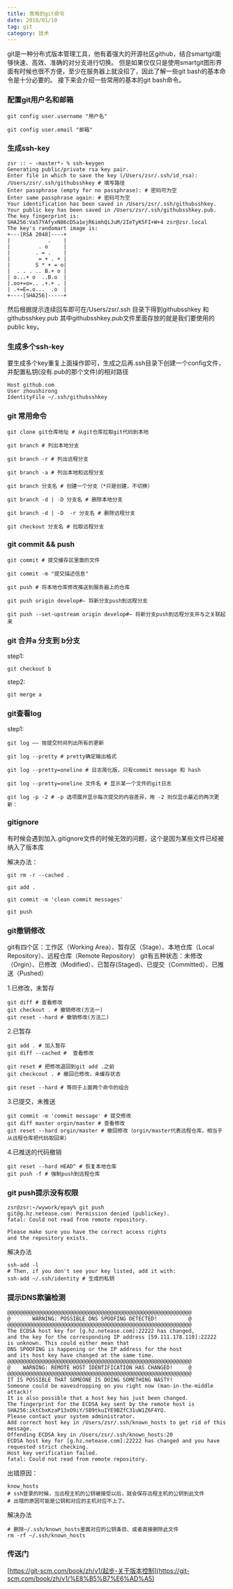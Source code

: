 ```yaml
---
title: 常用的git命令
date: 2018/01/10
tag: git
category: 技术
---
```


git是一种分布式版本管理工具，他有着强大的开源社区github，结合smartgit能够快速、高效、准确的对分支进行切换。
但是如果仅仅只是使用smartgit图形界面有时候也很不方便，至少在服务器上就没招了，因此了解一些git bash的基本命令是十分必要的。
接下来会介绍一些常用的基本的git bash命令。

### 配置git用户名和邮箱

``` shell
git config user.username "用户名" 

git config user.email "邮箱"
```

### 生成ssh-key

``` shell
zsr :: ~ ‹master*› % ssh-keygen                                                                 
Generating public/private rsa key pair.
Enter file in which to save the key (/Users/zsr/.ssh/id_rsa): /Users/zsr/.ssh/githubsshkey # 填写路径
Enter passphrase (empty for no passphrase): # 密码可为空
Enter same passphrase again: # 密码可为空
Your identification has been saved in /Users/zsr/.ssh/githubsshkey.
Your public key has been saved in /Users/zsr/.ssh/githubsshkey.pub.
The key fingerprint is:
SHA256:Va57YAfyxN86cD5a1ejR6imhQiJuM/2IeTyK5FI+W+4 zsr@zsr.local
The key's randomart image is:
+---[RSA 2048]----+
|            .    |
|         . o     |
|        . = .    |
|         = + . + |
|        S * + = o|
|  . . . .. B.+ o |
| o...+ o  ..B.o  |
|.oo+=o=.. .+.+ . |
| .+=E=.o...  .o  |
+----[SHA256]-----+
```

然后根据提示连续回车即可在/Users/zsr/.ssh 目录下得到githubsshkey 和githubsshkey.pub 
其中githubsshkey.pub文件里面存放的就是我们要使用的public key。


### 生成多个ssh-key

要生成多个key重复上面操作即可，生成之后再.ssh目录下创建一个config文件，并配置私钥(没有.pub的那个文件)的相对路径
``` shell
Host github.com
User zhoushirong
IdentityFile ~/.ssh/githubsshkey
```

### git 常用命令

``` shell
git clone git仓库地址 # 从git仓库拉取git代码到本地

git branch # 列出本地分支

git branch -r # 列出远程分支

git branch -a # 列出本地和远程分支

git branch 分支名 # 创建一个分支（*只是创建，不切换）

git branch -d | -D 分支名 # 删除本地分支

git branch -d | -D  -r 分支名 # 删除远程分支

git checkout 分支名 # 拉取远程分支

```


### git commit && push

``` shell
git commit # 提交缓存区里面的文件

git commit -m "提交描述信息"

git push # 将本地仓库修改推送到服务器上的仓库

git push origin develop#— 将新分支push到远程分支

git push --set-upstream origin develop#— 将新分支push到远程分支并与之关联起来
```

### git 合并a 分支到 b分支

step1:

``` shell
git checkout b
```

step2:

``` shell
git merge a
```

### git查看log

step1:
``` shell
git log —— 按提交时间列出所有的更新

git log --pretty # pretty确定输出格式

git log --pretty=oneline # 日志简化版，只有commit message 和 hash

git log --pretty=oneline 文件名 # 显示某一个文件的git日志

git log -p -2 # -p 选项展开显示每次提交的内容差异，用 -2 则仅显示最近的两次更新：
```


### gitignore

有时候会遇到加入.gitignore文件的时候无效的问题，这个是因为某些文件已经被纳入了版本库

解决办法：

``` shell
git rm -r --cached .

git add .

git commit -m 'clean commit messages'

git push
```

### git撤销修改

git有四个区：工作区（Working Area）、暂存区（Stage）、本地仓库（Local Repository）、远程仓库（Remote Repository）
git有五种状态：未修改（Orgin）、已修改（Modified）、已暂存(Staged)、已提交（Committed）、已推送（Pushed）

1.已修改，未暂存
``` shell
git diff # 查看修改
git checkout . # 撤销修改(方法一)
git reset --hard # 撤销修改(方法二)
```

2.已暂存
``` shell
git add . # 加入暂存
git diff --cached #  查看修改

git reset # 把修改退回到git add .之前
git checkcout . # 撤回已修改，未缓存状态

git reset --hard # 等同于上面两个命令的组合
```

3.已提交，未推送
``` shell
git commit -m 'commit message' # 提交修改
git diff master orgin/master # 查看修改
git reset --hard orgin/master # 撤回修改（orgin/master代表远程仓库，相当于从远程仓库把代码取回来）
```

4.已推送的代码撤销
``` shell
git reset --hard HEAD^ # 恢复本地仓库
git push -f # 强制push到远程仓库
```


### git push提示没有权限

```shell
zsr@zsr:~/wywork/epay% git push
git@g.hz.netease.com: Permission denied (publickey).
fatal: Could not read from remote repository.

Please make sure you have the correct access rights
and the repository exists.
```

解决办法
```shell
ssh-add -l
# Then, if you don't see your key listed, add it with:
ssh-add ~/.ssh/identity # 生成的私钥
```

### 提示DNS欺骗检测

```shel 
@@@@@@@@@@@@@@@@@@@@@@@@@@@@@@@@@@@@@@@@@@@@@@@@@@@@@@@@@@@
@       WARNING: POSSIBLE DNS SPOOFING DETECTED!          @
@@@@@@@@@@@@@@@@@@@@@@@@@@@@@@@@@@@@@@@@@@@@@@@@@@@@@@@@@@@
The ECDSA host key for [g.hz.netease.com]:22222 has changed,
and the key for the corresponding IP address [59.111.178.110]:22222
is unknown. This could either mean that
DNS SPOOFING is happening or the IP address for the host
and its host key have changed at the same time.
@@@@@@@@@@@@@@@@@@@@@@@@@@@@@@@@@@@@@@@@@@@@@@@@@@@@@@@@@@@
@    WARNING: REMOTE HOST IDENTIFICATION HAS CHANGED!     @
@@@@@@@@@@@@@@@@@@@@@@@@@@@@@@@@@@@@@@@@@@@@@@@@@@@@@@@@@@@
IT IS POSSIBLE THAT SOMEONE IS DOING SOMETHING NASTY!
Someone could be eavesdropping on you right now (man-in-the-middle attack)!
It is also possible that a host key has just been changed.
The fingerprint for the ECDSA key sent by the remote host is
SHA256:iktCbxKzaP13xO9iY/5B9tkuIYE9BZfC31uW1Z6F4YQ.
Please contact your system administrator.
Add correct host key in /Users/zsr/.ssh/known_hosts to get rid of this message.
Offending ECDSA key in /Users/zsr/.ssh/known_hosts:20
ECDSA host key for [g.hz.netease.com]:22222 has changed and you have requested strict checking.
Host key verification failed.
fatal: Could not read from remote repository.
```

出错原因：
```shell
know_hosts 
# ssh登录的时候，当远程主机的公钥被接受以后，就会保存远程主机的公钥到此文件
# 出错的原因可能是公钥和对应的主机对应不上了。
```

解决办法
```shell
# 删除~/.ssh/known_hosts里面对应的公钥条目、或者直接删除此文件
rm -rf ~/.ssh/known_hosts
```



### 传送门

[https://git-scm.com/book/zh/v1/起步-关于版本控制](https://git-scm.com/book/zh/v1/%E8%B5%B7%E6%AD%A5)

